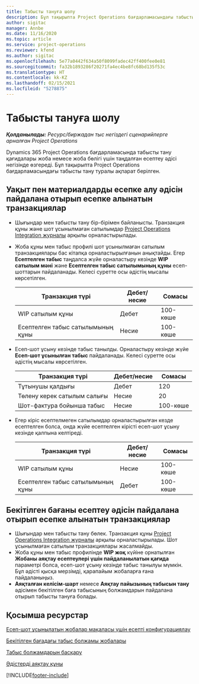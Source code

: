 ```yaml
---
title: Табысты тануға шолу
description: Бұл тақырыпта Project Operations бағдарламасындағы табысты тану туралы ақпарат берілген.
author: sigitac
manager: Annbe
ms.date: 11/16/2020
ms.topic: article
ms.service: project-operations
ms.reviewer: kfend
ms.author: sigitac
ms.openlocfilehash: 5e77a0442f634a50f8099fadec42ff400fee0e81
ms.sourcegitcommit: fa32b1893286f20271fa4ec4be8fc68bd135f53c
ms.translationtype: HT
ms.contentlocale: kk-KZ
ms.lasthandoff: 02/15/2021
ms.locfileid: "5278875"
---
```

# <a name="revenue-recognition-overview"></a>Табысты тануға шолу

_**Қолданылады:** Ресурс/биржадан тыс негіздегі сценарийлерге арналған Project Operations_

Dynamics 365 Project Operations бағдарламасында табысты тану қағидалары жоба немесе жоба бөлігі үшін таңдалған есептеу әдісі негізінде өзгереді. Бұл тақырыпта Project Operations бағдарламасындағы табысты тану туралы ақпарат берілген.

## <a name="transactions-accounted-using-time-and-material-billing-method"></a>Уақыт пен материалдарды есепке алу әдісін пайдалана отырып есепке алынатын транзакциялар

- Шығындар мен табысты тану бір-бірімен байланысты. Транзакция құны және шот ұсынылмаған сатылымдар [Project Operations Integration журналы](../project-accounting/project-operations-integration-journal.md) арқылы орналастырылады.
- Жоба құны мен табыс профилі шот ұсынылмаған сатылым транзакциялары бас кітапқа орналастырылғанын анықтайды. Егер **Есептелген табыс** таңдалса жүйе орналастыру кезінде **WIP сатылым мәні** және **Есептелген табыс сатылымының құны** есеп-шоттарын пайдаланады. Келесі суретте осы әдістің мысалы көрсетілген.  

  | Транзакция түрі | Дебет/несие | Сомасы |
  | --- | --- | --- |
  | WIP сатылым құны | Дебет | 100-көше |
  | Есептелген табыс сатылымының құны | Несие | 100-көше |

- Есеп-шот ұсыну кезінде табыс танылды. Орналастыру кезінде жүйе **Есеп-шот ұсынылған табыс** пайдаланады. Келесі суретте осы әдістің мысалы көрсетілген.  

  | Транзакция түрі | Дебет/несие | Сомасы |
  | --- | --- | --- |
  | Тұтынушы қалдығы | Дебет | 120 |
  | Төлену керек сатылым салығы | Несие | 20 |
  | Шот-фактура бойынша табыс | Несие | 100-көше |

- Егер кіріс есептелмеген сатылымдар орналастырылған кезде есептелген болса, онда жүйе есептелген кірісті есеп-шот ұсыну кезінде қалпына келтіреді.

  | Транзакция түрі | Дебет/несие | Сомасы |
  | --- | --- | --- |
  | WIP сатылым құны | Несие | 100-көше |
  | Есептелген табыс сатылымының құны | Дебет | 100-көше |

## <a name="transactions-accounted-using-the-fixed-price-billing-method"></a>Бекітілген бағаны есептеу әдісін пайдалана отырып есепке алынатын транзакциялар

- Шығындар мен табысты тану бөлек. Транзакция құны [Project Operations Integration журналы](../project-accounting/project-operations-integration-journal.md) арқылы орналастырылады. Шот ұсынылмаған сатылым транзакциялары жасалмайды.
- Жоба құны мен табыс профилінде **WIP жоқ** күйіне орнатылған **Жобаны аяқтау есептеулері үшін пайдаланылатын қағида** параметрі болса, есеп-шот ұсыну кезінде табыс танылуы мүмкін. Бұл әдісті қысқа мерзімді, қарапайым жобаларға ғана пайдаланыңыз.
- **Аяқталған келісім-шарт** немесе **Аяқтау пайызының табысын тану** әдісімен бекітілген баға табысының болжамдарын пайдалана отырып табысты тануға болады.

## <a name="additional-resources"></a>Қосымша ресурстар
[Есеп-шот ұсынылатын жобалар мақаласы үшін есепті конфигурациялау](../project-accounting/configure-accounting-billable-projects.md)

[Бекітілген бағадағы табыс болжамы жобалары](rev-rec-percentage-completion-method.md)

[Табыс болжамдарын басқару](rev-rec-completed-contract-method.md)

[Әдістерді аяқтау құны](cost-complete-methods.md)


[!INCLUDE[footer-include](../includes/footer-banner.md)]